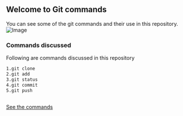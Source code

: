 ## Welcome to Git commands

You can see some of the git commands and their use in this repository.
![Image](https://github.githubassets.com/images/icons/emoji/octocat.png)


### Commands discussed

Following are commands discussed in this repository

```markdown
1.git clone
2.git add
3.git status
4.git commit
5.git push
 
```
[See the commands](https://susmi7.github.io/Git-commands-practice/hello.html)




